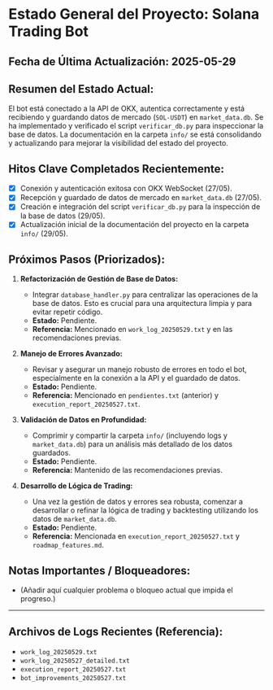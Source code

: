 # Estado General del Proyecto: Solana Trading Bot

## Fecha de Última Actualización: 2025-05-29

## Resumen del Estado Actual:
El bot está conectado a la API de OKX, autentica correctamente y está recibiendo y guardando datos de mercado (`SOL-USDT`) en `market_data.db`. Se ha implementado y verificado el script `verificar_db.py` para inspeccionar la base de datos. La documentación en la carpeta `info/` se está consolidando y actualizando para mejorar la visibilidad del estado del proyecto.

## Hitos Clave Completados Recientemente:
- [x] Conexión y autenticación exitosa con OKX WebSocket (27/05).
- [x] Recepción y guardado de datos de mercado en `market_data.db` (27/05).
- [x] Creación e integración del script `verificar_db.py` para la inspección de la base de datos (29/05).
- [x] Actualización inicial de la documentación del proyecto en la carpeta `info/` (29/05).

## Próximos Pasos (Priorizados):

1.  **Refactorización de Gestión de Base de Datos:**
    * Integrar `database_handler.py` para centralizar las operaciones de la base de datos. Esto es crucial para una arquitectura limpia y para evitar repetir código.
    * **Estado:** Pendiente.
    * **Referencia:** Mencionado en `work_log_20250529.txt` y en las recomendaciones previas.

2.  **Manejo de Errores Avanzado:**
    * Revisar y asegurar un manejo robusto de errores en todo el bot, especialmente en la conexión a la API y el guardado de datos.
    * **Estado:** Pendiente.
    * **Referencia:** Mencionado en `pendientes.txt` (anterior) y `execution_report_20250527.txt`.

3.  **Validación de Datos en Profundidad:**
    * Comprimir y compartir la carpeta `info/` (incluyendo logs y `market_data.db`) para un análisis más detallado de los datos guardados.
    * **Estado:** Pendiente.
    * **Referencia:** Mantenido de las recomendaciones previas.

4.  **Desarrollo de Lógica de Trading:**
    * Una vez la gestión de datos y errores sea robusta, comenzar a desarrollar o refinar la lógica de trading y backtesting utilizando los datos de `market_data.db`.
    * **Estado:** Pendiente.
    * **Referencia:** Mencionada en `execution_report_20250527.txt` y `roadmap_features.md`.

## Notas Importantes / Bloqueadores:
* (Añadir aquí cualquier problema o bloqueo actual que impida el progreso.)

---

## Archivos de Logs Recientes (Referencia):
- `work_log_20250529.txt`
- `work_log_20250527_detailed.txt`
- `execution_report_20250527.txt`
- `bot_improvements_20250527.txt`
